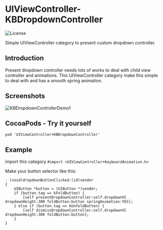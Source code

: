 UIViewController-KBDropdownController
==================================
![License](http://img.shields.io/badge/license-MIT-green.svg?style=flat)

Simple UIViewController category to present custom dropdown controller.

## Introduction
Present dropdown controller needs lots of works to deal with child view controller and animations. This UIViewController category make this simple to deal with and has a smooth spring animation.

## Screenshots
![KBDropdownControllerDemo1](https://cloud.githubusercontent.com/assets/2702996/8025385/2fe4b588-0d87-11e5-95c8-ae1c187bb5b2.png)

## CocoaPods - Try it yourself
`pod 'UIViewController+KBDropdownController'`

## Example
import this category
`#import <UIViewController+KeyboardAnimation.h>`

Make your button selector like this:
```
- (void)dropdownButtonClicked:(id)sender
{
    UIButton *button = (UIButton *)sender;
    if (button.tag == kFoldButton) {
        [self presentDropdownController:self.dropdownVC dropdownHeight:300 foldButton:button springAnimation:YES];
    } else if (button.tag == kUnfoldButton) {
        [self dismissDropdownController:self.dropdownVC dropdownHeight:300 foldButton:button];
    }
}
```
